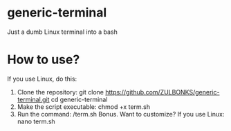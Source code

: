 # generic-terminal
Just a dumb Linux terminal into a bash

# How to use?
If you use Linux, do this:
1. Clone the repository:
git clone https://github.com/ZULBONKS/generic-terminal.git
cd generic-terminal
2. Make the script executable:
chmod +x term.sh
3. Run the command:
/term.sh
Bonus. Want to customize? If you use Linux:
nano term.sh
